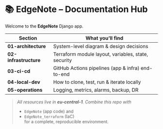 # 📚 EdgeNote – Documentation Hub

Welcome to the **EdgeNote** Django app.

| Section | What you’ll find |
| ------- | ---------------- |
| **01-architecture** | System-level diagram & design decisions |
| **02-infrastructure** | Terraform module layout, variables, state, security |
| **03-ci-cd** | GitHub Actions pipelines (app & infra) end-to-end |
| **04-local-dev** | How to clone, test, run & iterate locally |
| **05-operations** | Logging, metrics, alarms, backup, DR |


> _All resources live in **eu-central-1**. Combine this repo with_  
> - `EdgeNote` (app code) and  
> - `EdgeNote_terraform` (IaC)  
> for a complete, reproducible environment.
